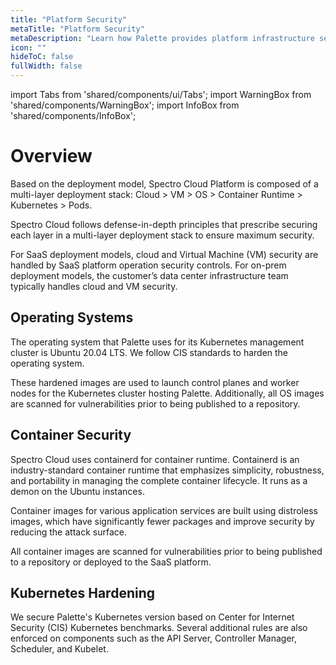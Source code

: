 ```yaml
---
title: "Platform Security"
metaTitle: "Platform Security"
metaDescription: "Learn how Palette provides platform infrastructure security."
icon: ""
hideToC: false
fullWidth: false
---
```


import Tabs from 'shared/components/ui/Tabs';
import WarningBox from 'shared/components/WarningBox';
import InfoBox from 'shared/components/InfoBox';

# Overview

Based on the deployment model, Spectro Cloud Platform is composed of a multi-layer deployment stack: Cloud > VM > OS > Container Runtime > Kubernetes > Pods.

Spectro Cloud follows defense-in-depth principles that prescribe securing each layer in a multi-layer deployment stack to ensure maximum security.

For SaaS deployment models, cloud and Virtual Machine (VM) security are handled by SaaS platform operation security controls. For on-prem deployment models, the customer’s data center infrastructure team typically handles cloud and VM security.

## Operating Systems

The operating system that Palette uses for its Kubernetes management cluster is Ubuntu 20.04 LTS. We follow CIS standards to harden the operating system.

These hardened images are used to launch control planes and worker nodes for the Kubernetes cluster hosting Palette. Additionally, all OS images are scanned for vulnerabilities prior to being published to a repository.

## Container Security

Spectro Cloud uses containerd for container runtime. Containerd is an industry-standard container runtime that emphasizes simplicity, robustness, and portability in managing the complete container lifecycle. It runs as a demon on the Ubuntu instances.

Container images for various application services are built using distroless images, which have significantly fewer packages and improve security by reducing the attack surface.

All container images are scanned for vulnerabilities prior to being published to a repository or deployed to the SaaS platform.

## Kubernetes Hardening

We secure Palette's Kubernetes version based on Center for Internet Security (CIS) Kubernetes benchmarks. Several additional rules are also enforced on components such as the API Server, Controller Manager, Scheduler, and Kubelet.
